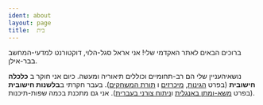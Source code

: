 ```yaml
---
ident: about
layout: page
title:  בית
---
```

ברוכים הבאים לאתר האקדמי שלי! אני אראל סגל-הלוי, דוקטורנט למדעי-המחשב בבר-אילן.

נושאיהעניין שלי הם רב-תחומיים וכוללים תיאוריה ומעשה. כיום אני חוקר ב **כלכלה חישובית** (בפרט [הגינות][1],  [מיכרזים][2] ו [תורת המשחקים][3]). 
בעבר חקרתי ב**בלשנות חישובית** (בפרט  [משא-ומתן באנגלית][4] ו[ניתוח צורני בעברית][5]). 
אני גם מתכנת בכמה שפות-תיכנות.

[1]: {{site.baseurl}}/topics/{{page.lang}}/fairness
[2]: {{site.baseurl}}/topics/{{page.lang}}/auctions
[3]: {{site.baseurl}}/topics/{{page.lang}}/repeatedgames
[4]: {{site.baseurl}}/topics/{{page.lang}}/negochat
[5]: {{site.baseurl}}/topics/{{page.lang}}/hebnlp
